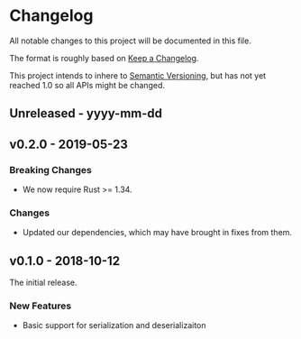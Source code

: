 # Changelog

All notable changes to this project will be documented in this file.

The format is roughly based on [Keep a
Changelog](http://keepachangelog.com/en/1.0.0/).

This project intends to inhere to [Semantic
Versioning](http://semver.org/spec/v2.0.0.html), but has not yet reached 1.0 so
all APIs might be changed.

## Unreleased - yyyy-mm-dd

## v0.2.0 - 2019-05-23

### Breaking Changes

- We now require Rust >= 1.34.

### Changes

- Updated our dependencies, which may have brought in fixes from them.

## v0.1.0 - 2018-10-12

The initial release.

### New Features

- Basic support for serialization and deserializaiton
